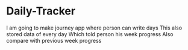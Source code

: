 # Daily-Tracker

I am going to make journey app where person can write days
This also stored data of every day
Which told person his week progress
Also compare with previous week progress

